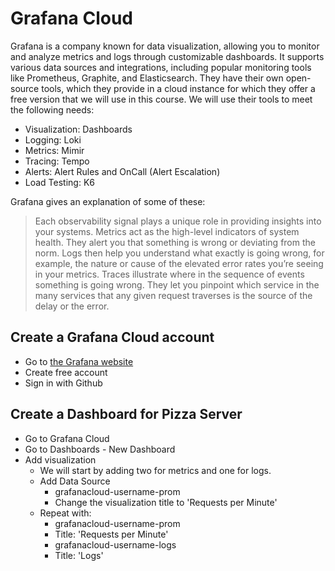 # Grafana Cloud

Grafana is a company known for data visualization, allowing you to monitor and analyze metrics and logs through customizable dashboards. It supports various data sources and integrations, including popular monitoring tools like Prometheus, Graphite, and Elasticsearch.
They have their own open-source tools, which they provide in a cloud instance for which they offer a free version that we will use in this course. We will use their tools to meet the following needs:

- Visualization: Dashboards
- Logging: Loki
- Metrics: Mimir
- Tracing: Tempo
- Alerts: Alert Rules and OnCall (Alert Escalation)
- Load Testing: K6

Grafana gives an explanation of some of these:

> Each observability signal plays a unique role in providing insights into your systems. Metrics act as the high-level indicators of system health. They alert you that something is wrong or deviating from the norm. Logs then help you understand what exactly is going wrong, for example, the nature or cause of the elevated error rates you’re seeing in your metrics. Traces illustrate where in the sequence of events something is going wrong. They let you pinpoint which service in the many services that any given request traverses is the source of the delay or the error.

## Create a Grafana Cloud account

- Go to [the Grafana website](https://grafana.com/)
- Create free account
- Sign in with Github

## Create a Dashboard for Pizza Server

- Go to Grafana Cloud
- Go to Dashboards - New Dashboard
- Add visualization
  - We will start by adding two for metrics and one for logs.
  - Add Data Source
    - grafanacloud-username-prom
    - Change the visualization title to 'Requests per Minute'
  - Repeat with:
    - grafanacloud-username-prom
    - Title: 'Requests per Minute'
    - grafanacloud-username-logs
    - Title: 'Logs'
